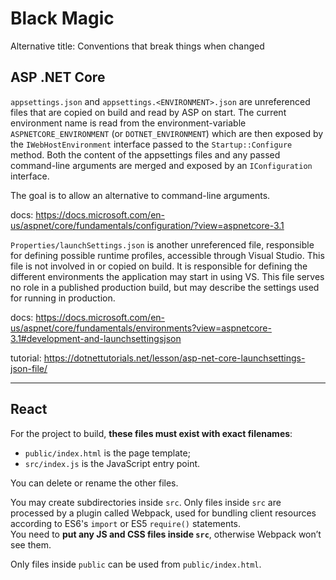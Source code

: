 # Black Magic

Alternative title: Conventions that break things when changed

## ASP .NET Core

`appsettings.json` and `appsettings.<ENVIRONMENT>.json` are unreferenced files that are copied on build and read by ASP on start. The current environment name is read from the environment-variable `ASPNETCORE_ENVIRONMENT` (or `DOTNET_ENVIRONMENT`) which are then exposed by the `IWebHostEnvironment` interface passed to the `Startup::Configure` method. Both the content of the appsettings files and any passed command-line arguments are merged and exposed by an `IConfiguration` interface.

The goal is to allow an alternative to command-line arguments.

docs: <https://docs.microsoft.com/en-us/aspnet/core/fundamentals/configuration/?view=aspnetcore-3.1>

`Properties/launchSettings.json` is another unreferenced file, responsible for defining possible runtime profiles, accessible through Visual Studio. This file is not involved in or copied on build. It is responsible for defining the different environments the application may start in using VS. This file serves no role in a published production build, but may describe the settings used for running in production.

docs: <https://docs.microsoft.com/en-us/aspnet/core/fundamentals/environments?view=aspnetcore-3.1#development-and-launchsettingsjson>

tutorial: <https://dotnettutorials.net/lesson/asp-net-core-launchsettings-json-file/>

---

## React

For the project to build, **these files must exist with exact filenames**:

* `public/index.html` is the page template;
* `src/index.js` is the JavaScript entry point.

You can delete or rename the other files.

You may create subdirectories inside `src`. Only files inside `src` are processed by a plugin called Webpack, used for bundling client resources according to ES6's `import` or ES5 `require()` statements.
<br>
You need to **put any JS and CSS files inside `src`**, otherwise Webpack won’t see them.

Only files inside `public` can be used from `public/index.html`.
